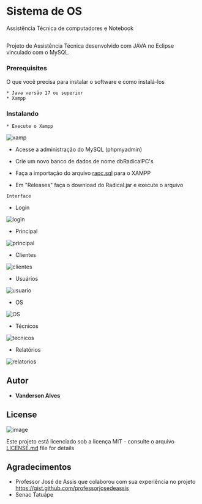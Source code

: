 # Sistema de OS

Assistência Técnica de computadores e Notebook

## 

Projeto de Assistência Técnica desenvolvido com JAVA no Eclipse vinculado com o MySQL.

### Prerequisites

O que você precisa para instalar o software e como instalá-los

```
* Java versão 17 ou superior
* Xampp
```

### Instalando

```
* Execute o Xampp
```

![xamp](https://github.com/Vansk1/OSPCS/assets/95319503/ec0edd4f-afde-40c5-9413-00a35c586d91)

* Acesse a administração do MySQL (phpmyadmin)
  
* Crie um novo banco de dados de nome dbRadicalPC's
  
* Faça a importação do arquivo [rapc.sql](https://github.com/Vansk1/OSPCS/blob/main/rapc.sql) para o XAMPP

* Em "Releases" faça o download do Radical.jar e execute o arquivo


```
Interface
```

* Login

![login](https://github.com/Vansk1/OSPCS/assets/95319503/c0c3a93d-9fd2-489f-b4fb-2315aaf023b5)


* Principal

![principal](https://github.com/Vansk1/OSPCS/assets/95319503/7d9c8261-65b9-42a4-875a-48f3237db099)

* Clientes

![clientes](https://github.com/Vansk1/OSPCS/assets/95319503/88b2d21f-4edf-44ea-8ff1-168f6a21f7f4)

* Usuários
  
![usuario](https://github.com/Vansk1/OSPCS/assets/95319503/52ebf528-cb69-4f7c-8d56-19184e979256)

* OS
  
![OS](https://github.com/Vansk1/OSPCS/assets/95319503/9eecbb58-d69e-4977-83c4-d29935a5843e)

* Técnicos
  
![tecnicos](https://github.com/Vansk1/OSPCS/assets/95319503/43279c73-356e-44db-b444-2ef3a6f6cdad)

* Relatórios
  
![relatorios](https://github.com/Vansk1/OSPCS/assets/95319503/fa3f02e4-2812-4132-b0f2-b517390a1a12)
 

## Autor

* **Vanderson Alves** 

## License

![image](https://github.com/Vansk1/OSPCS/assets/95319503/4618b430-4d2c-4217-a93e-85baa7202625)


Este projeto está licenciado sob a licença MIT - consulte o arquivo [LICENSE.md](LICENSE.md) file for details

## Agradecimentos

* Professor José de Assis que colaborou com sua experiência no projeto https://gist.github.com/professorjosedeassis
* Senac Tatuápe
  
